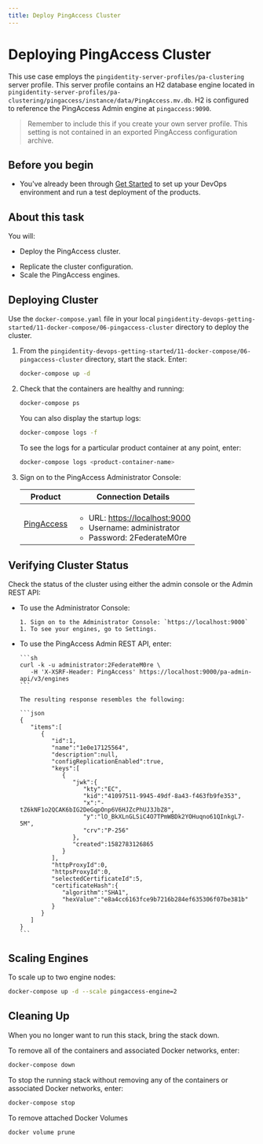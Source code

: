 ```yaml
---
title: Deploy PingAccess Cluster
---
```

# Deploying PingAccess Cluster

This use case employs the `pingidentity-server-profiles/pa-clustering` server profile. This server profile contains an H2 database engine located in `pingidentity-server-profiles/pa-clustering/pingaccess/instance/data/PingAccess.mv.db`. H2 is configured to reference the PingAccess Admin engine at `pingaccess:9090`.

> Remember to include this if you create your own server profile. This setting is not contained in an exported PingAccess configuration archive.

## Before you begin

* You've already been through [Get Started](../get-started/getStarted.md) to set up your DevOps environment and run a test deployment of the products.

## About this task

You will:

* Deploy the PingAccess cluster.
<!-- * Verify the cluster status. -->
* Replicate the cluster configuration.
* Scale the PingAccess engines.

## Deploying Cluster

Use the `docker-compose.yaml` file in your local `pingidentity-devops-getting-started/11-docker-compose/06-pingaccess-cluster` directory to deploy the cluster.

1. From the `pingidentity-devops-getting-started/11-docker-compose/06-pingaccess-cluster` directory, start the stack. Enter:

      ```sh
      docker-compose up -d
      ```

1. Check that the containers are healthy and running:

      ```sh
      docker-compose ps
      ```

      You can also display the startup logs:

      ```sh
      docker-compose logs -f
      ```

      To see the logs for a particular product container at any point, enter:

      ```sh
      docker-compose logs <product-container-name>
      ```

1. Sign on to the PingAccess Administrator Console:

      | Product | Connection Details |
      | --- | --- |
      | [PingAccess](https://localhost:9000) | <ul><li>URL: [https://localhost:9000](https://localhost:9000)</li><li>Username: administrator</li><li>Password: 2FederateM0re</li></ul> |

## Verifying Cluster Status

Check the status of the cluster using either the admin console or the Admin REST API:

* To use the Administrator Console:

      1. Sign on to the Administrator Console: `https://localhost:9000`
      1. To see your engines, go to Settings.

* To use the PingAccess Admin REST API, enter:

      ```sh
      curl -k -u administrator:2FederateM0re \
         -H 'X-XSRF-Header: PingAccess' https://localhost:9000/pa-admin-api/v3/engines
      ```

      The resulting response resembles the following:

      ```json
      {
         "items":[
            {
               "id":1,
               "name":"1e0e17125564",
               "description":null,
               "configReplicationEnabled":true,
               "keys":[
                  {
                     "jwk":{
                        "kty":"EC",
                        "kid":"41097511-9945-49df-8a43-f463fb9fe353",
                        "x":"-tZ6kNF1o2QCAK6bIG2DeGqpOnp6V6HJZcPhUJ3JbZ8",
                        "y":"lO_BkXLnGLSiC4O7TPmWBDk2YOHuqno61QInkgL7-5M",
                        "crv":"P-256"
                     },
                     "created":1582783126865
                  }
               ],
               "httpProxyId":0,
               "httpsProxyId":0,
               "selectedCertificateId":5,
               "certificateHash":{
                  "algorithm":"SHA1",
                  "hexValue":"e8a4cc6163fce9b7216b284ef635306f07be381b"
               }
            }
         ]
      }
      ```

## Scaling Engines

To scale up to two engine nodes:

```sh
docker-compose up -d --scale pingaccess-engine=2
```

## Cleaning Up

When you no longer want to run this stack, bring the stack down.

To remove all of the containers and associated Docker networks, enter:

```sh
docker-compose down
```

To stop the running stack without removing any of the containers or associated Docker networks, enter:

```sh
docker-compose stop
```

To remove attached Docker Volumes

```sh
docker volume prune
```
